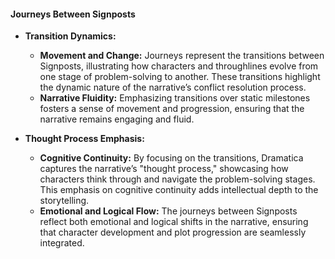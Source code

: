#### **Journeys Between Signposts**

- **Transition Dynamics:**

  - **Movement and Change:** Journeys represent the transitions between Signposts, illustrating how characters and throughlines evolve from one stage of problem-solving to another. These transitions highlight the dynamic nature of the narrative’s conflict resolution process.
  - **Narrative Fluidity:** Emphasizing transitions over static milestones fosters a sense of movement and progression, ensuring that the narrative remains engaging and fluid.

- **Thought Process Emphasis:**
  - **Cognitive Continuity:** By focusing on the transitions, Dramatica captures the narrative’s "thought process," showcasing how characters think through and navigate the problem-solving stages. This emphasis on cognitive continuity adds intellectual depth to the storytelling.
  - **Emotional and Logical Flow:** The journeys between Signposts reflect both emotional and logical shifts in the narrative, ensuring that character development and plot progression are seamlessly integrated.
